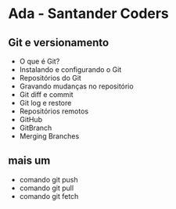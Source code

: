 # Ada - Santander Coders

## Git e versionamento
- O que é Git?
- Instalando e configurando o Git
- Repositórios do Git
- Gravando mudanças no repositório
- Git diff e commit 
- Git log e restore
- Repositórios remotos
- GitHub
- GitBranch
- Merging Branches

## mais um 
* comando git push
* comando git pull
* comando git fetch
